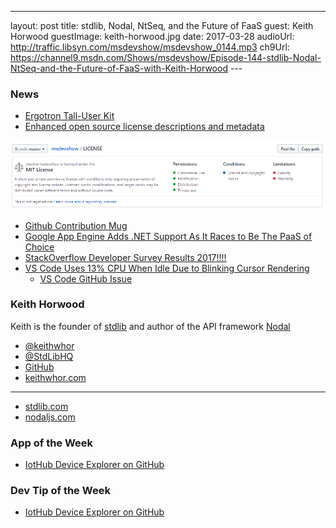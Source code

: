 ---
layout: post
title: stdlib, Nodal, NtSeq, and the Future of FaaS
guest: Keith Horwood
guestImage: keith-horwood.jpg
date: 2017-03-28
audioUrl: http://traffic.libsyn.com/msdevshow/msdevshow_0144.mp3
ch9Url: https://channel9.msdn.com/Shows/msdevshow/Episode-144-stdlib-Nodal-NtSeq-and-the-Future-of-FaaS-with-Keith-Horwood
--- 

### News

 - [Ergotron Tall-User Kit](https://www.amazon.com/gp/product/B00M1BV46K/)
 - [Enhanced open source license descriptions and metadata](https://github.com/blog/2335-open-source-license-descriptions-and-metadata)
    
![Github License](license.png)

 - [Github Contribution Mug](https://github.myshopify.com/products/contribution-mug)
 - [Google App Engine Adds .NET Support As It Races to Be The PaaS of Choice](https://www.programmableweb.com/news/google-app-engine-adds-net-support-it-races-to-be-paas-choice/analysis/2017/03/14?platform=hootsuite)
 - [StackOverflow Developer Survey Results 2017!!!!](https://stackoverflow.com/insights/survey/2017/)
 - [VS Code Uses 13% CPU When Idle Due to Blinking Cursor Rendering](https://www.reddit.com/r/programming/comments/612v99/vs_code_uses_13_cpu_when_idle_due_to_blinking/)
   - [VS Code GitHub Issue](https://github.com/Microsoft/vscode/issues/22900)

### Keith Horwood

Keith is the founder of [stdlib](http://stdlib.com/) and author of the API framework [Nodal](http://www.nodaljs.com/)

  - [@keithwhor](https://twitter.com/keithwhor)
  - [@StdLibHQ](https://twitter.com/StdLibHQ)
  - [GitHub](https://github.com/keithwhor)
  - [keithwhor.com](http://www.keithwhor.com/)

-------------------------------------------------------------------

 - [stdlib.com](http://stdlib.com/)
 - [nodaljs.com](http://www.nodaljs.com/)

###  App of the Week

 - [IotHub Device Explorer on GitHub](https://github.com/Azure/azure-iot-sdk-csharp/tree/master/tools/DeviceExplorer)

### Dev Tip of the Week

 - [IotHub Device Explorer on  GitHub](https://github.com/Azure/azure-iot-sdk-csharp/tree/master/tools/DeviceExplorer)
